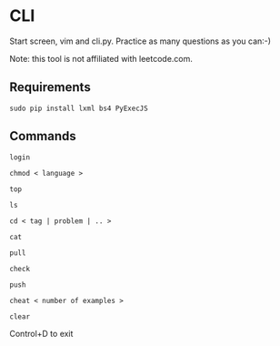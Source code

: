 # CLI

Start screen, vim and cli.py. Practice as many questions as you can:-)

Note: this tool is not affiliated with leetcode.com.

## Requirements

```sudo pip install lxml bs4 PyExecJS```

## Commands

```
login

chmod < language >

top

ls

cd < tag | problem | .. >

cat

pull

check

push

cheat < number of examples >

clear
```
Control+D to exit

